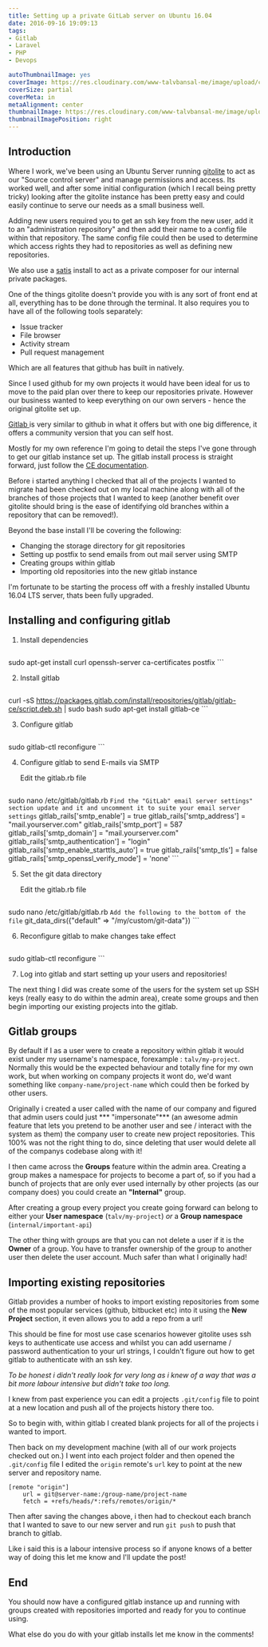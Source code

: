 ```yaml
---
title: Setting up a private GitLab server on Ubuntu 16.04
date: 2016-09-16 19:09:13
tags: 
- Gitlab
- Laravel
- PHP
- Devops

autoThumbnailImage: yes
coverImage: https://res.cloudinary.com/www-talvbansal-me/image/upload/c_scale,w_1600/v1555352729/posts/st-basils-moscow.jpg
coverSize: partial
coverMeta: in
metaAlignment: center
thumbnailImage: https://res.cloudinary.com/www-talvbansal-me/image/upload/c_scale,w_280/v1555352729/posts/st-basils-moscow.jpg
thumbnailImagePosition: right
---
```


## Introduction
Where I work, we've been using an Ubuntu Server running [gitolite](http://gitolite.com/gitolite/index.html) to act as our "Source control server" and manage permissions and access. Its worked well, and after some initial configuration (which I recall being pretty tricky) looking after the gitolite instance has been pretty easy and could easily continue to serve our needs as a small business well.

Adding new users required you to get an ssh key from the new user, add it to an "administration repository" and then add their name to a config file within that repository. The same config file could then be used to determine which access rights they had to repositories as well as defining new repositories.

We also use a [satis](https://getcomposer.org/doc/articles/handling-private-packages-with-satis.md) install to act as a private composer for our internal private packages.

One of the things gitolite doesn't provide you with is any sort of front end at all, everything has to be done through the terminal. It also requires you to have all of the following tools separately:

- Issue tracker
- File browser
- Activity stream
- Pull request management

Which are all features that github has built in natively. 

<!-- more -->

Since I used github for my own projects it would have been ideal for us to move to the paid plan over there to keep our repositories private. However our business wanted to keep everything on our own servers - hence the original gitolite set up. 

[Gitlab ](http://www.gitlab.com) is very similar to github in what it offers but with one big difference, it offers a community version that you can self host. 

Mostly for my own reference I'm going to detail the steps I've gone through to get our gitlab instance set up. The gitlab install process is straight forward, just follow the [CE documentation](https://about.gitlab.com/downloads/#ubuntu1604).

Before i started anything I checked that all of the projects I wanted to migrate had been checked out on my local machine along with all of the branches of those projects that I wanted to keep (another benefit over gitolite should bring is the ease of identifying old branches within a repository that can be removed!).

 Beyond the base install I'll be covering the following:

- Changing the storage directory for git repositories
- Setting up postfix to send emails from out mail server using SMTP
- Creating groups within gitlab
- Importing old repositories into the new gitlab instance

I'm fortunate to be starting the process off with a freshly installed Ubuntu 16.04 LTS server, thats been fully upgraded.

## Installing and configuring gitlab

1. Install dependencies
	
	```
sudo apt-get install curl openssh-server ca-certificates postfix
	```

2. Install gitlab

	```
curl -sS https://packages.gitlab.com/install/repositories/gitlab/gitlab-ce/script.deb.sh | sudo bash
sudo apt-get install gitlab-ce
	```

3. Configure gitlab

	```
sudo gitlab-ctl reconfigure
	```

4. Configure gitlab to send E-mails via SMTP

	Edit the gitlab.rb file
	```
sudo nano /etc/gitlab/gitlab.rb
	```
Find the "GitLab" email server settings" section update and it and uncomment it to suite your email server settings
	```
gitlab_rails['smtp_enable'] = true
gitlab_rails['smtp_address'] = "mail.yourserver.com"
gitlab_rails['smtp_port'] = 587
gitlab_rails['smtp_domain'] = "mail.yourserver.com"
gitlab_rails['smtp_authentication'] = "login"
gitlab_rails['smtp_enable_starttls_auto'] = true
gitlab_rails['smtp_tls'] = false
gitlab_rails['smtp_openssl_verify_mode'] = 'none'
	```

5. Set the git data directory

	Edit the gitlab.rb file
	```
sudo nano /etc/gitlab/gitlab.rb
	```
	 Add the following to the bottom of the file
	 ```
 git_data_dirs({"default" => "/my/custom/git-data"})
	 ```
		
6. Reconfigure gitlab to make changes take effect

	```
sudo gitlab-ctl reconfigure
	```
	
7. Log into gitlab and start setting up your users and repositories!


The next thing I did was create some of the users for the system set up SSH keys (really easy to do within the admin area), create some groups and then begin importing our existing projects into the gitlab.
	
## Gitlab groups

By default if I as a user were to create a repository within gitlab it would exist under my username's namespace, forexample : `talv/my-project`. Normally this would be the expected behaviour and totally fine for my own work, but when working on company projects it wont do, we'd want something like `company-name/project-name` which could then be forked by other users.

Originally i created a user called with the name of our company and figured that admin users could just *** "impersonate"*** (an awesome admin feature that lets you pretend to be another user and see / interact with the system as them) the company user to create new project repositories. This 100% was not the right thing to do, since deleting that user would delete all of the companys codebase along with it! 

I then came across the **Groups** feature within the admin area. Creating a group makes a namespace for projects to become a part of, so if you had a bunch of projects that are only ever used internally by other projects (as our company does) you could create an **"Internal"** group. 

After creating a group every project you create going forward can belong to either your **User namespace** (`talv/my-project`) *or* a **Group namespace** (`internal/important-api`)

The other thing with groups are that you can not delete a user if it is the **Owner** of a group. You have to transfer ownership of the group to another user then delete the user account. Much safer than what I originally had!
	
## Importing existing repositories
Gitlab provides a number of hooks to import existing repositories from some of the most popular services (github, bitbucket etc) into it using the **New Project** section, it even allows you to add a repo from a url!

This should be fine for most use case scenarios however gitolite uses ssh keys to authenticate use access and whilst you can add username / password authentication to your url strings, I couldn't figure out how to get gitlab to authenticate with an ssh key. 

*To be honest i didn't really look for very long as i knew of a way that was a bit more labour intensive but didn't take too long.*

I knew from past experience you can edit a projects `.git/config` file to point at a new location and push all of the projects history there too.

So to begin with, within gitlab I created blank projects for all of the projects i wanted to import. 

Then back on my development machine (with all of our work projects checked out on.) I went into each project folder and then opened the `.git/config` file I edited the `origin` remote's `url` key to point at the new server and repository name.

```
[remote "origin"]
	url = git@server-name:/group-name/project-name
	fetch = +refs/heads/*:refs/remotes/origin/*
```

Then after saving the changes above, i then had to checkout each branch that I wanted to save to our new server and run `git push` to push that branch to gitlab.

Like i said this is a labour intensive process so if anyone knows of a better way of doing this let me know and I'll update the post!

## End
You should now have a configured gitlab instance up and running with groups created with repositories imported and ready for you to continue using.

What else do you do with your gitlab installs let me know in the comments!